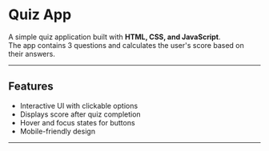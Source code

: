 # Quiz App

A simple quiz application built with **HTML, CSS, and JavaScript**.  
The app contains 3 questions and calculates the user's score based on their answers.

---

## Features

- Interactive UI with clickable options
- Displays score after quiz completion
- Hover and focus states for buttons
- Mobile-friendly design

---